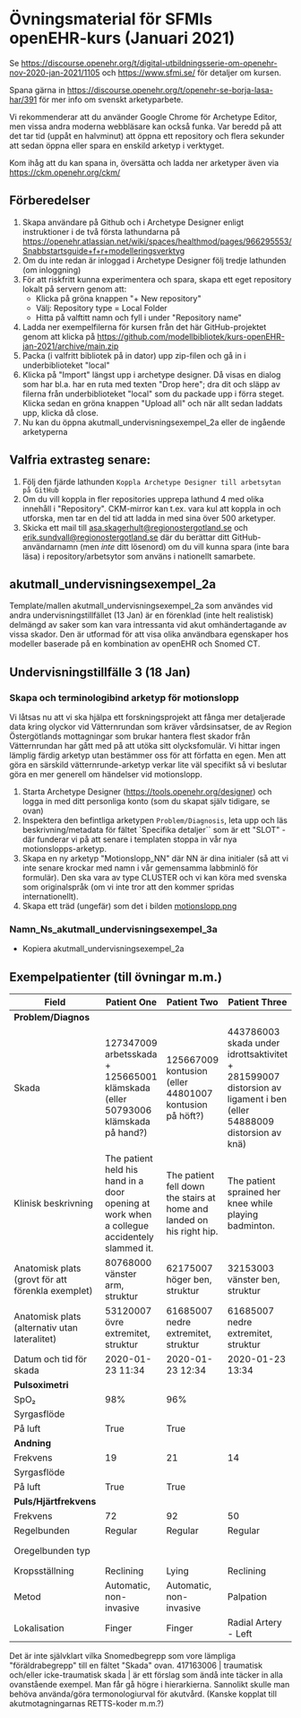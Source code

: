 # Övningsmaterial för SFMIs openEHR-kurs (Januari 2021)

Se https://discourse.openehr.org/t/digital-utbildningsserie-om-openehr-nov-2020-jan-2021/1105 och https://www.sfmi.se/ för detaljer om kursen.

Spana gärna in https://discourse.openehr.org/t/openehr-se-borja-lasa-har/391 för mer info om svenskt arketyparbete.

Vi rekommenderar att du använder Google Chrome för Archetype Editor, men vissa andra moderna webbläsare kan också funka. Var beredd på att det tar tid (uppåt en halvminut) att öppna ett repository och flera sekunder att sedan öppna eller spara en enskild arketyp i verktyget.

Kom ihåg att du kan spana in, översätta och ladda ner arketyper även via https://ckm.openehr.org/ckm/

## Förberedelser
1. Skapa användare på Github och i Archetype Designer enligt instruktioner i de två första lathundarna på https://openehr.atlassian.net/wiki/spaces/healthmod/pages/966295553/Snabbstartsguide+f+r+modelleringsverktyg
1. Om du inte redan är inloggad i Archetype Designer följ tredje lathunden (om inloggning)
1. För att riskfritt kunna experimentera och spara, skapa ett eget repository lokalt på servern genom att:
    * Klicka på gröna knappen "+ New repository"
    * Välj: Repository type = Local Folder
    * Hitta på valftitt namn och fyll i under "Repository name"
1. Ladda ner exempelfilerna för kursen från det här GitHub-projektet genom att klicka på https://github.com/modellbibliotek/kurs-openEHR-jan-2021/archive/main.zip
1. Packa (i valfritt bibliotek på in dator) upp zip-filen och gå in i underbiblioteket "local"
1. Klicka på "Import" längst upp i archetype designer. Då visas en dialog som har bl.a. har en ruta med texten "Drop here"; dra dit och släpp av filerna från underbiblioteket "local" som du packade upp i förra steget. Klicka sedan en gröna knappen "Upload all" och när allt sedan laddats upp, klicka då close.
1. Nu kan du öppna akutmall_undervisningsexempel_2a eller de ingående arketyperna

## Valfria extrasteg senare:
1. Följ den fjärde lathunden `Koppla Archetype Designer till arbetsytan på GitHub` 
1. Om du vill koppla in fler repositories upprepa lathund 4 med olika innehåll i "Repository". CKM-mirror kan t.ex. vara kul att koppla in och utforska, men tar en del tid att ladda in med sina över 500 arketyper.
1. Skicka ett mail till asa.skagerhult@regionostergotland.se och erik.sundvall@regionostergotland.se där du berättar ditt GitHub-användarnamn (men _inte_ ditt lösenord) om du vill kunna spara (inte bara läsa) i repository/arbetsytor som använs i nationellt samarbete.

## akutmall_undervisningsexempel_2a
Template/mallen akutmall_undervisningsexempel_2a som användes vid andra undervisningstillfället (13 Jan) är en förenklad (inte helt realistisk) delmängd av saker som kan vara intressanta vid akut omhändertagande av vissa skador. Den är utformad för att visa olika användbara egenskaper hos modeller baserade på en kombination av openEHR och Snomed CT.

## Undervisningstillfälle 3 (18 Jan)

### Skapa och terminologibind arketyp för motionslopp
Vi låtsas nu att vi ska hjälpa ett forskningsprojekt att fånga mer detaljerade data kring olyckor vid Vätternrundan som kräver vårdsinsatser, de av Region Östergötlands mottagningar som brukar hantera flest skador från Vätternrundan har gått med på att utöka sitt olycksfomulär. Vi hittar ingen lämplig färdig arketyp utan bestämmer oss för att författa en egen. Men att göra en särskild vätternrunde-arketyp verkar lite väl specifikt så vi beslutar göra en mer generell om händelser vid motionslopp.

1. Starta Archetype Designer (https://tools.openehr.org/designer) och logga in med ditt personliga konto (som du skapat själv tidigare, se ovan)
1. Inspektera den befintliga arketypen `Problem/Diagnosis`, leta upp och läs beskrivning/metadata för fältet `Specifika detaljer`` som är ett "SLOT" - där funderar vi på att senare i templaten stoppa in vår nya motionslopps-arketyp.
1. Skapa en ny arketyp "Motionslopp_NN" där NN är dina initialer (så att vi inte senare krockar med namn i vår gemensamma labbminlö för formulär). Den ska vara av type CLUSTER och vi kan köra med svenska som originalspråk (om vi inte tror att den kommer spridas internationellt).
1. Skapa ett träd (ungefär) som det i bilden [motionslopp.png](https://github.com/modellbibliotek/kurs-openEHR-jan-2021/blob/main/images/motionslopp.png?raw=true)



### Namn_Ns_akutmall_undervisningsexempel_3a
* Kopiera akutmall_undervisningsexempel_2a
## Exempelpatienter (till övningar m.m.)
|Field|Patient One|Patient Two|Patient Three|Patient Four|
|---|---|---|---|---|
|**Problem/Diagnos**|||||
|Skada|127347009 arbetsskada + 125665001 klämskada (eller 50793006 klämskada på hand?) | 125667009 kontusion (eller 44801007 kontusion på höft?)|443786003 skada under idrottsaktivitet + 281599007 distorsion av ligament i ben (eller 54888009 distorsion av knä) |397996002 skada orsakad av explosion|
|Klinisk beskrivning|The patient held his hand in a door opening at work when a collegue accidentely slammed it.|The patient fell down the stairs at home  and landed on his right hip.|The patient sprained her knee while playing badminton.|The patient was experimenting with a friend when things went out of control and there was an explosion.|
|Anatomisk plats (grovt för att förenkla exemplet)|80768000 vänster arm, struktur|62175007 höger ben, struktur|32153003 vänster ben, struktur|6921000 höger arm, struktur|
|Anatomisk plats (alternativ utan lateralitet)|53120007 övre extremitet, struktur|61685007 nedre extremitet, struktur |61685007 nedre extremitet, struktur|53120007 övre extremitet, struktur|
|Datum och tid för skada|2020-01-23 11:34|2020-01-23 12:34|2020-01-23 13:34|2020-01-23 14:34|
|**Pulsoximetri**|||||
|SpO₂|98%|96%||97%|
|Syrgasflöde||||5 l/min|
|På luft|True|True||False|
|**Andning**|||||
|Frekvens|19|21|14|18|
|Syrgasflöde||||5 l/min|
|På luft|True|True||False|
|**Puls/Hjärtfrekvens**|||||
|Frekvens|72|92|50|112|
|Regelbunden|Regular|Regular|Regular|Irregular|
|Oregelbunden typ||||Regularly Irregular|
|Kropsställning|Reclining|Lying|Reclining|Lying|
|Metod|Automatic, non-invasive|Automatic, non-invasive|Palpation|Automatic, non-invasive|
|Lokalisation|Finger|Finger|Radial Artery - Left|Toe|

Det är inte självklart vilka Snomedbegrepp som vore lämpliga "föräldrabegrepp" till en fältet "Skada" ovan. 417163006 | traumatisk och/eller icke-traumatisk skada | är ett förslag som ändå inte täcker in alla ovanstående exempel. Man får gå högre i hierarkierna.
Sannolikt skulle man behöva använda/göra termonologiurval för akutvård. (Kanske kopplat till akutmotagningarnas RETTS-koder m.m.?)
